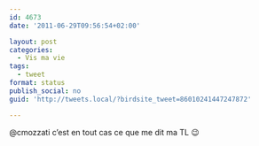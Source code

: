 ```yaml
---
id: 4673
date: '2011-06-29T09:56:54+02:00'

layout: post
categories:
  - Vis ma vie
tags:
  - tweet
format: status
publish_social: no
guid: 'http://tweets.local/?birdsite_tweet=86010241447247872'

---
```


@cmozzati c’est en tout cas ce que me dit ma TL 😉
